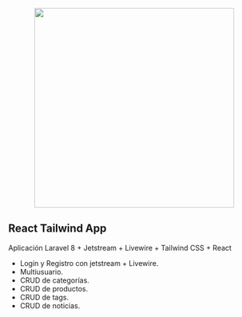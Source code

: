<p align="center"><a href="https://laravel.com" target="_blank"><img src="https://raw.githubusercontent.com/laravel/art/master/logo-lockup/5%20SVG/2%20CMYK/1%20Full%20Color/laravel-logolockup-cmyk-red.svg" width="400"></a></p>

## React Tailwind App

Aplicación Laravel 8 + Jetstream + Livewire + Tailwind CSS + React

- Login y Registro con jetstream + Livewire.
- Multiusuario.
- CRUD de categorías.
- CRUD de productos.
- CRUD de tags.
- CRUD de noticias.
